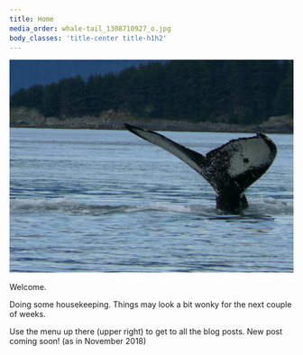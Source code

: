 ```yaml
---
title: Home
media_order: whale-tail_1308710927_o.jpg
body_classes: 'title-center title-h1h2'
---
```


![](whale-tail_1308710927_o.jpg)

Welcome.

Doing some housekeeping. Things may look a bit wonky for the next couple of weeks. 

Use the menu up there (upper right) to get to all the blog posts. New post coming soon! (as in November 2018)